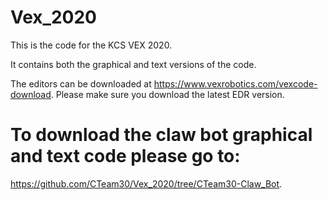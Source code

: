 # Vex_2020

This is the code for the KCS VEX 2020.

It contains both the graphical and text versions of the code.

The editors can be downloaded at https://www.vexrobotics.com/vexcode-download. Please make sure you download the latest EDR version.
 
 # To download the claw bot graphical and text code please go to:
 https://github.com/CTeam30/Vex_2020/tree/CTeam30-Claw_Bot.

